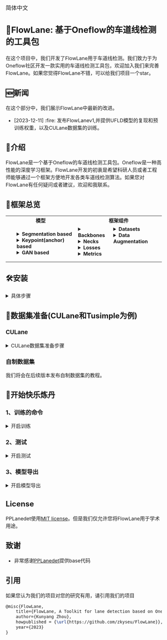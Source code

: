 
<font size=4> 简体中文
## 🚀FlowLane: 基于Oneflow的车道线检测的工具包

<font size=3> 在这个项目中，我们开发了FlowLane用于车道线检测。我们致力于为Oneflow社区开发一款实用的车道线检测工具包，欢迎加入我们来完善FlowLane。如果您觉得FlowLane不错，可以给我们项目一个star。


## 🆕新闻
在这个部分中，我们展示FlowLane中最新的改进。
<ul class="nobull">
  <li>[2023-12-11] :fire: 发布FlowLanev1,并提供UFLD模型的复现和预训练权重，以及CULane数据集的训练。

</ul>

## 👀介绍
FlowLane是一个基于Oneflow的车道线检测工具包。Oneflow是一种高性能的深度学习框架。FlowLane开发的初衷是希望科研人员或者工程师能够通过一个框架方便地开发各类车道线检测算法。如果您对FlowLane有任何疑问或者建议，欢迎和我联系。

## 🌟框架总览

<table align="center">
  <tbody>
    <tr align="center" valign="bottom">
      <td>
        <b>模型</b>
      </td>
      <td colspan="2">
        <b>框架组件</b>
      </td>
    </tr>
    <tr valign="top">
      <td>
        <ul>
        <details><summary><b>Segmentation based</b></summary>
          <ul>
          </ul>
        </details>
        <details><summary><b>Keypoint(anchor) based</b></summary>
          <ul>
            <li><a href="configs\ufld">UFLD</a></li>
          </ul>
        </details>
        <details><summary><b>GAN based</b></summary>
          <ul>
          </ul>
        </details>
      </td>
      <td>
        <details><summary><b>Backbones</b></summary>
          <ul>
            <li><a href="flowlane\model\backbones\resnet.py">ResNet</a></li>
          </ul>
        </details>
        <details><summary><b>Necks</b></summary>
          <ul>
          </ul>
        </details>
        <details><summary><b>Losses</b></summary>
          <ul>
            <li><a href="flowlane\model\losses\focal_loss.py">Focal Loss</a></li>
          </ul>
        </details>
        <details><summary><b>Metrics</b></summary>
          <ul>
            <li>Accuracy</li>
            <li>FP</li>
            <li>FN</li>
          </ul>  
        </details>
      </td>
      <td>
        <details><summary><b>Datasets</b></summary>
          <ul>
            <li><a href="flowlane\datasets\culane.py">CULane</a></li>
          </ul>
        </details>
        <details><summary><b>Data Augmentation</b></summary>
          <ul>
            <li>RandomLROffsetLABEL</li>  
            <li>Resize</li>  
            <li>RandomUDoffsetLABEL</li>
            <li>RandomCrop</li>
            <li>CenterCrop</li>  
            <li>RandomRotation</li>  
            <li>RandomBlur</li>
            <li>Normalize</li>
            <li>RandomHorizontalFlip</li>
            <li>Colorjitters</li>
            <li>RandomErasings</li>
            <li>GaussianBlur</li>
            <li>RandomGrayScale</li>
            <li>Alaug</li> 
          </ul>
        </details>
      </td>
    </tr>
</td>
    </tr>
  </tbody>
</table>


## 🛠️安装
<details>
<summary>具体步骤</summary>

 步骤1 安装 oneflow
```Shell
conda create -n flowlane python=3.8 -y
conda activate flowlane
python3 -m pip install --pre oneflow -f https://oneflow-staging.oss-cn-beijing.aliyuncs.com/branch/master/cu117 #具体的cuda和oneflow版本可以参照官网
```

 步骤2 Git clone FlowLane
```Shell
git clone https://github.com/zkyseu/FlowLane
```

 步骤3 安装必要的依赖库
```Shell
cd FlowLane
pip install -r requirements.txt
```
</details>

## 📘数据集准备(CULane和Tusimple为例)
### CULane
<details>
<summary>CULane数据集准备步骤</summary>

下载 [CULane](https://xingangpan.github.io/projects/CULane.html). 接着解压到 `$CULANEROOT`. 创建 `data` 目录.

```Shell
cd $LANEDET_ROOT
mkdir -p data
ln -s $CULANEROOT data/CULane
```

对于CULane数据集, 完成以上步骤你应该有下列数据集结构:
```
$CULANEROOT/driver_xx_xxframe    # data folders x6
$CULANEROOT/laneseg_label_w16    # lane segmentation labels
$CULANEROOT/list                 # data lists
```
</details>

### 自制数据集
我们将会在后续版本发布自制数据集的教程。

## 💎开始快乐炼丹
### 1、训练的命令
<details>
<summary>开启训练</summary>

对于训练, 运行以下命令(shell脚本在script文件夹下)。其中config_path表示config的路径
```Shell
# training on single-GPU
export CUDA_VISIBLE_DEVICES=0
bash scripts/train.sh config_path
```
</details>

### 2、测试
<details>
<summary>开启测试</summary>

运行以下命令开启模型的测试，model_path表示模型权重。
```Shell
bash scripts/eval.sh config_path model_path
```
</details>


### 3、模型导出
<details>
<summary>开启模型导出</summary>

如果你想将模型导出为预训练的格式(只保留模型权重去除优化器以及学习率的权重)，可以使用以下命令，其中 model.pth为需要被导出的模型权重
```
python tools/train.py -c configs/ufld/resnet50_culane.py --export output_dir/model.pth
```
</details>

## License
PPLanedet使用[MIT license](LICENSE)。但是我们仅允许您将FlowLane用于学术用途。

## 致谢
* 非常感谢[PPLanedet](https://github.com/zkyseu/PPlanedet)提供base代码

## 引用
如果您认为我们的项目对您的研究有用，请引用我们的项目

```latex
@misc{FlowLane,
    title={FlowLane, A Toolkit for lane detection based on Oneflow},
    author={Kunyang Zhou},
    howpublished = {\url{https://github.com/zkyseu/FlowLane}},
    year={2023}
}
```

